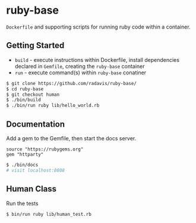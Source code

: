 # ruby-base

`Dockerfile` and supporting scripts for running ruby code within a container.

## Getting Started

- `build` - execute instructions within Dockerfile, install dependencies declared in `Gemfile`, creating the `ruby-base` container
- `run` - execute command(s) within `ruby-base` conatiner

```bash
$ git clone https://github.com/radavis/ruby-base/
$ cd ruby-base
$ git checkout human
$ ./bin/build
$ ./bin/run ruby lib/hello_world.rb
```

## Documentation

Add a gem to the Gemfile, then start the docs server.

```Gemfile
source "https://rubygems.org"
gem "httparty"
```

```bash
$ ./bin/docs
# visit localhost:8808
```

## Human Class

Run the tests

```bash
$ bin/run ruby lib/human_test.rb
```

